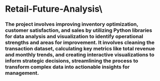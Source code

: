 # Retail-Future-Analysis\

### The project involves improving inventory optimization, customer satisfaction, and sales by utilizing Python libraries for data analysis and visualization to identify operational strengths and areas for improvement. It involves cleaning the transaction dataset, calculating key metrics like total revenue and monthly trends, and creating interactive visualizations to inform strategic decisions, streamlining the process to transform complex data into actionable insights for management.
